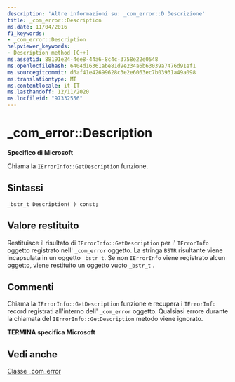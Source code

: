 ```yaml
---
description: 'Altre informazioni su: _com_error::D Descrizione'
title: _com_error::Description
ms.date: 11/04/2016
f1_keywords:
- _com_error::Description
helpviewer_keywords:
- Description method [C++]
ms.assetid: 88191e24-4ee8-44a6-8c4c-3758e22e0548
ms.openlocfilehash: 6404d16361abe81d9e234a6b63039a7476d91ef1
ms.sourcegitcommit: d6af41e42699628c3e2e6063ec7b03931a49a098
ms.translationtype: MT
ms.contentlocale: it-IT
ms.lasthandoff: 12/11/2020
ms.locfileid: "97332556"
---
```

# <a name="_com_errordescription"></a>_com_error::Description

**Specifico di Microsoft**

Chiama la `IErrorInfo::GetDescription` funzione.

## <a name="syntax"></a>Sintassi

```
_bstr_t Description( ) const;
```

## <a name="return-value"></a>Valore restituito

Restituisce il risultato di `IErrorInfo::GetDescription` per l' `IErrorInfo` oggetto registrato nell' `_com_error` oggetto. La stringa `BSTR` risultante viene incapsulata in un oggetto `_bstr_t`. Se non `IErrorInfo` viene registrato alcun oggetto, viene restituito un oggetto vuoto `_bstr_t` .

## <a name="remarks"></a>Commenti

Chiama la `IErrorInfo::GetDescription` funzione e recupera i `IErrorInfo` record registrati all'interno dell' `_com_error` oggetto. Qualsiasi errore durante la chiamata del `IErrorInfo::GetDescription` metodo viene ignorato.

**TERMINA specifica Microsoft**

## <a name="see-also"></a>Vedi anche

[Classe _com_error](../cpp/com-error-class.md)
